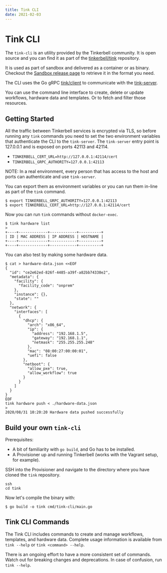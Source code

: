 ```yaml
---
title: Tink CLI
date: 2021-02-03
---
```


# Tink CLI

The `tink-cli` is an utility provided by the Tinkerbell community. It is open
source and you can find it as part of the 
[tinkerbell/tink](https://github.com/tinkerbell/tink) repository.

It is used as part of sandbox and delivered as a container or as binary.
Checkout the [Sandbox release
page](https://github.com/tinkerbell/sandbox/releases) to retrieve it in the format you need.

The CLI uses the Go gRPC
[tink/client](https://github.com/tinkerbell/tink/tree/master/client) to
communicate with the [tink-server](/serviecs/tink-server).

You can use the command line interface to create, delete or update workflows,
hardware data and templates. Or to fetch and filter those resources.

## Getting Started

All the traffic between Tinkerbell services is encrypted via TLS, so before running any `tink` commands you need to set the two environment variables that authenticate the CLI to the `tink-server`. The `tink-server` entry point is 127.0.0.1 and is exposed on ports 42113 and 42114.

- `TINKERBELL_CERT_URL=http://127.0.0.1:42114/cert`
- `TINKERBELL_GRPC_AUTHORITY=127.0.0.1:42113`

NOTE: In a real environment, every person that has access to the host and ports can authenticate and use `tink-server`.

You can export them as environment variables or you can run them in-line as part of the `tink` command.

```
$ export TINKERBELL_GRPC_AUTHORITY=127.0.0.1:42113
$ export TINKERBELL_CERT_URL=http://127.0.0.1:42114/cert
```

Now you can run `tink` commands without `docker-exec`.

```
$ tink hardware list
>
+----+-------------+------------+----------+
| ID | MAC ADDRESS | IP ADDRESS | HOSTNAME |
+----+-------------+------------+----------+
+----+-------------+------------+----------+
```

You can also test by making some hardware data.

```
$ cat > hardware-data.json <<EOF
{
  "id": "ce2e62ed-826f-4485-a39f-a82bb74338e2",
  "metadata": {
    "facility": {
      "facility_code": "onprem"
    },
    "instance": {},
    "state": ""
  },
  "network": {
    "interfaces": [
      {
        "dhcp": {
          "arch": "x86_64",
          "ip": {
            "address": "192.168.1.5",
            "gateway": "192.168.1.1",
            "netmask": "255.255.255.248"
          },
          "mac": "08:00:27:00:00:01",
          "uefi": false
        },
        "netboot": {
          "allow_pxe": true,
          "allow_workflow": true
        }
      }
    ]
  }
}
EOF
tink hardware push < ./hardware-data.json
>
2020/08/31 10:20:20 Hardware data pushed successfully
```

## Build your own `tink-cli`

Prerequisites:

- A bit of familiarity with `go build`, and Go has to be installed.
- A Provisioner up and running Tinkerbell (works with the Vagrant setup, for example).

SSH into the Provisioner and navigate to the directory where you have cloned the `tink` repository.

```
ssh
cd tink
```

Now let's compile the binary with:

```
$ go build -o tink cmd/tink-cli/main.go
```

## Tink CLI Commands

The Tink CLI includes commands to create and manage workflows, templates, and hardware data. Complete usage information is available from `tink --help` or `tink <command> --help`.

There is an ongoing effort to have a more consistent set of commands. Watch out for breaking changes and deprecations. In case of confusion, run `tink --help`.


